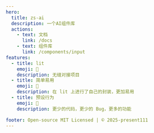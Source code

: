 ```yaml
---
hero:
  title: zs-ai
  description: 一个AI组件库
  actions:
    - text: 文档
      link: /docs
    - text: 组件库
      link: /components/input
features:
  - title: lit
    emoji: 💎
    description: 无缝对接项目
  - title: 简单易用
    emoji: 🌈
    description: 在 lit 上进行了自己的封装，更加易用
  - title: 预设行为
    emoji: 🚀
    description: 更少的代码，更少的 Bug，更多的功能

footer: Open-source MIT Licensed | © 2025-present111
---
```

